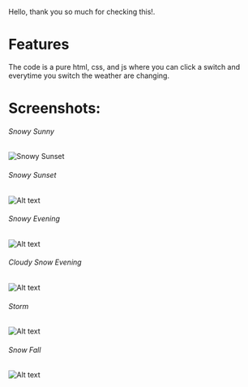 Hello, thank you so much for checking this!.

<h1>Features</h1>
The code is a pure html, css, and js where you can click a switch and everytime you switch the weather are changing.


<h1>Screenshots:</h1>

<h6>Snowy Sunny</h6>

![Snowy Sunset](https://github.com/lxwnsl/Season-Weather/assets/154670564/a7a0820b-9f6f-4a43-9852-e878df08ac10)

<h6>Snowy Sunset</h6>

![Alt text](https://github.com/lxwnsl/Season-Weather/assets/154670564/88d07433-a580-40c4-b324-fbb0662ab6cb)

<h6>Snowy Evening</h6>

![Alt text](https://github.com/lxwnsl/Season-Weather/assets/154670564/f70b0b49-55be-45cc-9220-7aff60fe51e6)

<h6>Cloudy Snow Evening</h6>

![Alt text](https://github.com/lxwnsl/Season-Weather/assets/154670564/ab1fd298-faca-49d8-bcd8-9c9b986a73a2)

<h6>Storm</h6>

![Alt text](https://github.com/lxwnsl/Season-Weather/assets/154670564/7cb12330-50a7-4529-8875-509da85d2a33)

<h6>Snow Fall</h6>

![Alt text](https://github.com/lxwnsl/Season-Weather/assets/154670564/01d74186-f267-459b-ad20-9b0065816013)





